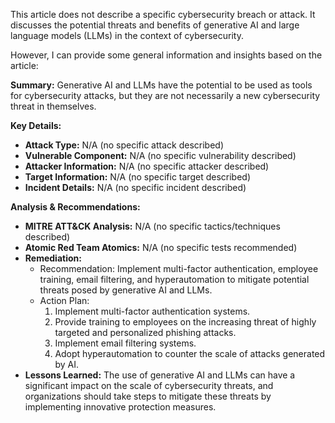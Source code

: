 This article does not describe a specific cybersecurity breach or attack. It discusses the potential threats and benefits of generative AI and large language models (LLMs) in the context of cybersecurity.

However, I can provide some general information and insights based on the article:

**Summary:** Generative AI and LLMs have the potential to be used as tools for cybersecurity attacks, but they are not necessarily a new cybersecurity threat in themselves.

**Key Details:**

* **Attack Type:** N/A (no specific attack described)
* **Vulnerable Component:** N/A (no specific vulnerability described)
* **Attacker Information:** N/A (no specific attacker described)
* **Target Information:** N/A (no specific target described)
* **Incident Details:** N/A (no specific incident described)

**Analysis & Recommendations:**

* **MITRE ATT&CK Analysis:** N/A (no specific tactics/techniques described)
* **Atomic Red Team Atomics:** N/A (no specific tests recommended)
* **Remediation:**
	+ Recommendation: Implement multi-factor authentication, employee training, email filtering, and hyperautomation to mitigate potential threats posed by generative AI and LLMs.
	+ Action Plan:
		1. Implement multi-factor authentication systems.
		2. Provide training to employees on the increasing threat of highly targeted and personalized phishing attacks.
		3. Implement email filtering systems.
		4. Adopt hyperautomation to counter the scale of attacks generated by AI.
* **Lessons Learned:** The use of generative AI and LLMs can have a significant impact on the scale of cybersecurity threats, and organizations should take steps to mitigate these threats by implementing innovative protection measures.
